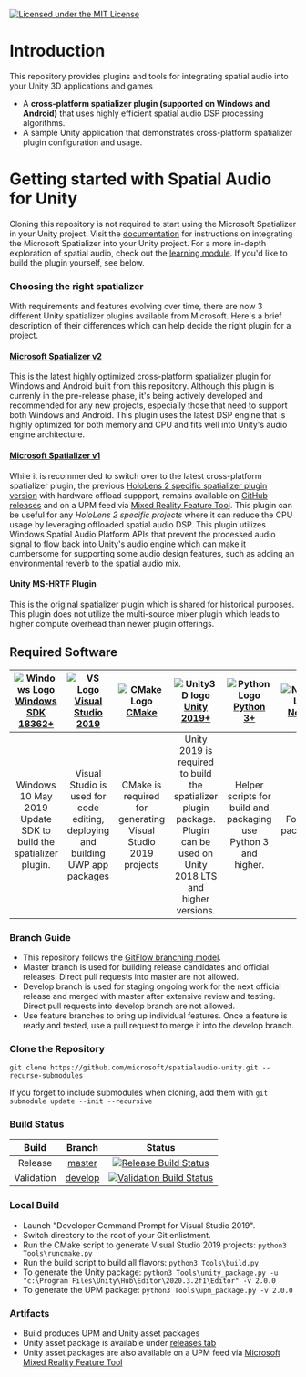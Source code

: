 [![Licensed under the MIT License](https://img.shields.io/badge/License-MIT-blue.svg)](https://github.com/microsoft/spatialaudio-unity/blob/master/LICENSE)

# Introduction 
This repository provides plugins and tools for integrating spatial audio into your Unity 3D applications and games  
- A **cross-platform spatializer plugin (supported on Windows and Android)** that uses highly efficient spatial audio DSP processing algorithms.
- A sample Unity application that demonstrates cross-platform spatializer plugin configuration and usage.

# Getting started with Spatial Audio for Unity
Cloning this repository is not required to start using the Microsoft Spatializer in your Unity project. Visit the [documentation](https://docs.microsoft.com/en-us/windows/mixed-reality/spatial-sound-in-unity) for instructions on integrating the Microsoft Spatializer into your Unity project. For a more in-depth exploration of spatial audio, check out the [learning module](https://docs.microsoft.com/en-us/windows/mixed-reality/unity-spatial-audio-ch1). If you'd like to build the plugin yourself, see below.

### Choosing the right spatializer 
With requirements and features evolving over time, there are now 3 different Unity spatializer plugins available from Microsoft. Here's a brief description of their differences which can help decide the right plugin for a project.

#### [Microsoft Spatializer v2](https://github.com/microsoft/spatialaudio-unity/releases/tag/v2.0.30-prerelease)
This is the latest highly optimized cross-platform spatializer plugin for Windows and Android built from this repository. Although this plugin is currenly in the pre-release phase, it's being actively developed and recommended for any new projects, especially those that need to support both Windows and Android. This plugin uses the latest DSP engine that is highly optimized for both memory and CPU and fits well into Unity's audio engine architecture.

#### [Microsoft Spatializer v1](https://github.com/microsoft/spatialaudio-unity/releases/tag/v1.0.246)
While it is recommended to switch over to the latest cross-platform spatializer plugin, the previous [HoloLens 2 specific spatializer plugin version](https://github.com/microsoft/spatialaudio-unity/tree/v1.0.246) with hardware offload suppport, remains available on [GitHub releases](https://github.com/microsoft/spatialaudio-unity/releases/tag/v1.0.246) and on a UPM feed via [Mixed Reality Feature Tool](https://docs.microsoft.com/en-us/windows/mixed-reality/mrtk-unity/configuration/usingupm?view=mrtkunity-2021-05). This plugin can be useful for any *HoloLens 2 specific projects* where it can reduce the CPU usage by leveraging offloaded spatial audio DSP. This plugin utilizes Windows Spatial Audio Platform APIs that prevent the processed audio signal to flow back into Unity's audio engine which can make it cumbersome for supporting some audio design features, such as adding an environmental reverb to the spatial audio mix.    

#### Unity MS-HRTF Plugin
This is the original spatializer plugin which is shared for historical purposes. This plugin does not utilize the multi-source mixer plugin which leads to higher compute overhead than newer plugin offerings.

## Required Software

| ![Windows Logo](Documentation/Images/128px_Windows_logo.png)<br>[Windows SDK 18362+](https://developer.microsoft.com/en-US/windows/downloads/windows-10-sdk) | ![VS Logo](Documentation/Images/128px_Visual_Studio_2019.png)<br>[Visual Studio 2019](https://visualstudio.microsoft.com/vs/) | ![CMake Logo](Documentation/Images/128px_CMake_logo.png)<br>[CMake](https://cmake.org/) | ![Unity3D logo](Documentation/Images/128px_Official_unity_logo.png)<br>[Unity 2019+](https://unity.com/releases/2019-2?_ga=2.114950222.898171561.1571681098-1938809356.1563129846) | ![Python Logo](Documentation/Images/128pv_python_logo.png)<br>[Python 3+](https://www.python.org/downloads/) | ![NodeJS Logo](Documentation/Images/128px_NodeJs_Logo.png)<br>[Node.js](https://nodejs.org/en/download/) | ![Android Logo](Documentation/Images/Android_symbol_green_RGB.png)<br>[Android NDK](https://developer.android.com/ndk/downloads) 
| :---: | :---: | :---: | :---: | :---: | :---: | :---: |
| Windows 10 May 2019 Update SDK to build the spatializer plugin. | Visual Studio is used for code editing, deploying and building UWP app packages | CMake is required for generating Visual Studio 2019 projects | Unity 2019 is required to build the spatializer plugin package.<br>Plugin can be used on Unity 2018 LTS and higher versions. | Helper scripts for build and packaging use Python 3 and higher. | For UPM packaging. | Required for building Android binaries.

### Branch Guide
- This repository follows the [GitFlow branching model](https://nvie.com/posts/a-successful-git-branching-model/).
- Master branch is used for building release candidates and official releases. Direct pull requests into master are not allowed.
- Develop branch is used for staging ongoing work for the next official release and merged with master after extensive review and testing. Direct pull requests into develop branch are not allowed.
- Use feature branches to bring up individual features. Once a feature is ready and tested, use a pull request to merge it into the develop branch.

### Clone the Repository
`git clone https://github.com/microsoft/spatialaudio-unity.git --recurse-submodules`

If you forget to include submodules when cloning, add them with `git submodule update --init --recursive`

### Build Status
| Build | Branch | Status |
| :----:| :----: | :----: |
| Release | [master](https://github.com/microsoft/spatialaudio-unity/tree/master) | [![Release Build Status](https://dev.azure.com/microsoft/Analog/_apis/build/status/mixedreality/spatialaudio/unity/microsoft.spatialaudio-unity?branchName=master)](https://dev.azure.com/microsoft/Analog/_build/latest?definitionId=46637&branchName=master) |
| Validation | [develop](https://github.com/microsoft/spatialaudio-unity/tree/develop) | [![Validation Build Status](https://dev.azure.com/ms/spatialaudio-unity/_apis/build/status/microsoft.spatialaudio-unity?branchName=develop)](https://dev.azure.com/ms/spatialaudio-unity/_build/latest?definitionId=304&branchName=develop) |


### Local Build
- Launch "Developer Command Prompt for Visual Studio 2019".
- Switch directory to the root of your Git enlistment.
- Run the CMake script to generate Visual Studio 2019 projects:
  `python3 Tools\runcmake.py`
- Run the build script to build all flavors:
  `python3 Tools\build.py`
- To generate the Unity package:
  `python3 Tools\unity_package.py -u "c:\Program Files\Unity\Hub\Editor\2020.3.2f1\Editor" -v 2.0.0`
- To generate the UPM package:
  `python3 Tools\upm_package.py -v 2.0.0`

### Artifacts
- Build produces UPM and Unity asset packages
- Unity asset package is available under [releases tab](https://github.com/microsoft/spatialaudio-unity/releases)
- Unity asset packages are also available on a UPM feed via [Microsoft Mixed Reality Feature Tool](https://docs.microsoft.com/en-us/windows/mixed-reality/mrtk-unity/configuration/usingupm?view=mrtkunity-2021-05)

